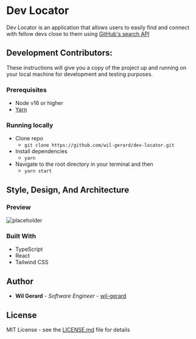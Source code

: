 # Dev Locator

Dev Locator is an application that allows users to easily find and connect with fellow devs close to them using [GitHub's search API](https://docs.github.com/en/rest/reference/search)

## Development Contributors:

These instructions will give you a copy of the project up and running on
your local machine for development and testing purposes.

### Prerequisites

- Node v16 or higher
- [Yarn](https://yarnpkg.com/)

### Running locally
- Clone repo
    - `git clone https://github.com/wil-gerard/dev-locator.git`
- Install dependencies
    - `yarn`
- Navigate to the root directory in your terminal and then
    - `yarn start`

## Style, Design, And Architecture

### Preview

![placeholder]()

### Built With

  - TypeScript
  - React
  - Tailwind CSS

## Author
  - **Wil Gerard** - *Software Engineer* - [wil-gerard](https://github.com/wil-gerard)

## License

MIT License - see the [LICENSE.md](LICENSE.md) file for details